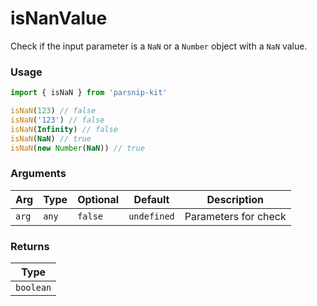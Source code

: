 # isNanValue
      
Check if the input parameter is a `NaN` or a `Number` object with a `NaN` value.

### Usage

```ts
import { isNaN } from 'parsnip-kit'

isNaN(123) // false
isNaN('123') // false
isNaN(Infinity) // false
isNaN(NaN) // true
isNaN(new Number(NaN)) // true
```

      
### Arguments
      
| Arg | Type | Optional | Default | Description |
| --- | --- | --- | --- | --- |
| `arg` | `any` | `false` | `undefined` | Parameters for check |
      
### Returns

| Type |
| ---  |
| `boolean`  |